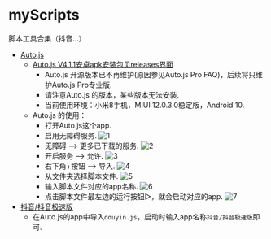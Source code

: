# myScripts
脚本工具合集（抖音...）
- [Auto.js](https://github.com/hyb1996/Auto.js)
  - [Auto.js V4.1.1安卓apk安装包见releases界面](https://github.com/huzing2524/myScripts/files/6019727/auto.js.V4.1.1_alpha2.arm-v7.apk.zip)
    - Auto.js 开源版本已不再维护(原因参见Auto.js Pro FAQ)，后续将只维护Auto.js Pro专业版.
    - 请注意Auto.js 的版本，某些版本无法安装.
    - 当前使用环境：小米8手机，MIUI 12.0.3.0稳定版，Android 10.
  - Auto.js 的使用：
    - 打开Auto.js这个app.
    - 启用无障碍服务. ![1](./common/1.jpg)
    - 无障碍 --> 更多已下载的服务. ![2](./common/2.jpg)
    - 开启服务 --> 允许. ![3](./common/3.jpg)
    - 右下角+按钮 --> 导入. ![4](./common/4.jpg)
    - 从文件夹选择脚本文件. ![5](./common/5.jpg)
    - 输入脚本文件对应的app名称. ![6](./common/6.jpg)
    - 点击脚本文件最左边的运行按钮▷，就会启动对应的app. ![7](./common/7.jpg)
- [抖音/抖音极速版](./douyin.js)
  - 在Auto.js的app中导入`douyin.js`，启动时输入app名称`抖音/抖音极速版`即可.
